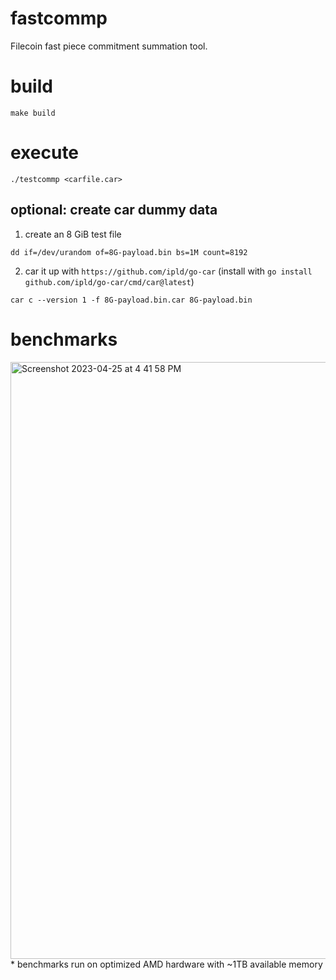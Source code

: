 # fastcommp

Filecoin fast piece commitment summation tool.

# build

`make build`

# execute

`./testcommp <carfile.car>`

## optional: create car dummy data

1. create an 8 GiB test file

`
dd if=/dev/urandom of=8G-payload.bin bs=1M count=8192
`

2. car it up with `https://github.com/ipld/go-car` (install with `go install github.com/ipld/go-car/cmd/car@latest`)

`
car c --version 1 -f 8G-payload.bin.car 8G-payload.bin
`
# benchmarks

<img width="955" alt="Screenshot 2023-04-25 at 4 41 58 PM" src="https://user-images.githubusercontent.com/1556714/234313247-56e573e6-107d-4606-8de6-379a92a613e9.png">
* benchmarks run on optimized AMD hardware with ~1TB available memory
